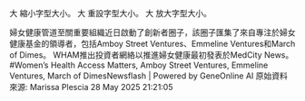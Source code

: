 

大 縮小字型大小。
大 重設字型大小。
大 放大字型大小。








婦女健康管道至關重要組織近日啟動了創新者圈子，該圈子匯集了來自專注於婦女健康基金的領導者，包括Amboy Street Ventures、Emmeline Ventures和March of Dimes。 WHAM推出投資者網絡以推進婦女健康最初發表於MedCity News。#Women’s Health Access Matters, Amboy Street Ventures, Emmeline Ventures, March of DimesNewsflash | Powered by GeneOnline AI
原始資料來源: Marissa Plescia 28 May 2025 21:21:05